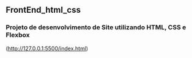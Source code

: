 ## FrontEnd_html_css
### Projeto de desenvolvimento de Site utilizando HTML, CSS e Flexbox
(http://127.0.0.1:5500/index.html)
